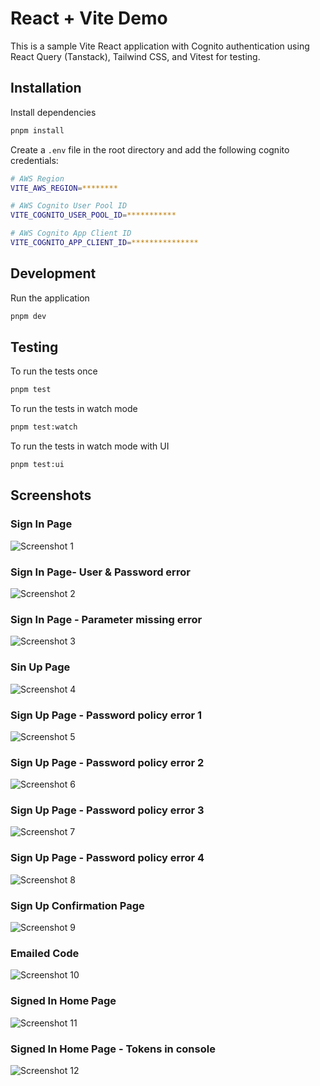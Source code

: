 # React + Vite Demo

This is a sample Vite React application with Cognito authentication using React Query (Tanstack), Tailwind CSS, and Vitest for testing.

## Installation

Install dependencies
```bash
pnpm install
```
Create a `.env` file in the root directory and add the following cognito credentials:
```bash
# AWS Region
VITE_AWS_REGION=********

# AWS Cognito User Pool ID
VITE_COGNITO_USER_POOL_ID=***********

# AWS Cognito App Client ID
VITE_COGNITO_APP_CLIENT_ID=***************

```

## Development
Run the application
```bash
pnpm dev
```

## Testing

To run the tests once
```bash
pnpm test
```
To run the tests in watch mode
```bash
pnpm test:watch
```
To run the tests in watch mode with UI
```bash
pnpm test:ui
```

## Screenshots

### Sign In Page
![Screenshot 1](./screenshots/screenshot01.png)

### Sign In Page- User & Password error
![Screenshot 2](./screenshots/screenshot02.png)

### Sign In Page - Parameter missing error
![Screenshot 3](./screenshots/screenshot03.png)

### Sin Up Page
![Screenshot 4](./screenshots/screenshot04.png)

### Sign Up Page - Password policy error 1
![Screenshot 5](./screenshots/screenshot05.png)

### Sign Up Page - Password policy error 2
![Screenshot 6](./screenshots/screenshot06.png)

### Sign Up Page - Password policy error 3
![Screenshot 7](./screenshots/screenshot07.png)

### Sign Up Page - Password policy error 4
![Screenshot 8](./screenshots/screenshot08.png)

### Sign Up Confirmation Page
![Screenshot 9](./screenshots/screenshot09.png)

### Emailed Code
![Screenshot 10](./screenshots/screenshot10.png)

### Signed In Home Page
![Screenshot 11](./screenshots/screenshot11.png)

### Signed In Home Page - Tokens in console
![Screenshot 12](./screenshots/screenshot12.png)